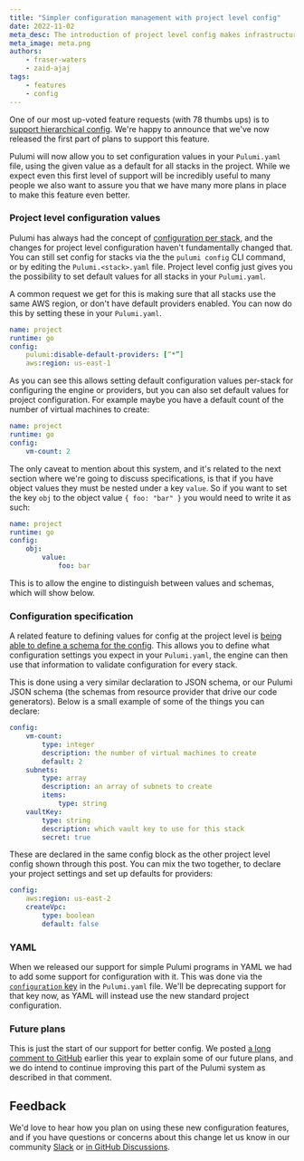 ```yaml
---
title: "Simpler configuration management with project level config"
date: 2022-11-02
meta_desc: The introduction of project level config makes infrastructure configuration even easier with Pulumi.
meta_image: meta.png
authors:
    - fraser-waters
    - zaid-ajaj
tags:
    - features
    - config
---
```


One of our most up-voted feature requests (with 78 thumbs ups) is to [support hierarchical config](https://github.com/pulumi/pulumi/issues/2307). We're happy to announce that we've now released the first part of plans to support this feature.

Pulumi will now allow you to set configuration values in your `Pulumi.yaml` file, using the given value as a default for all stacks in the project. While we expect even this first level of support will be incredibly useful to many people we also want to assure you that we have many more plans in place to make this feature even better.

### Project level configuration values

Pulumi has always had the concept of [configuration per stack](/docs/intro/concepts/config/), and the changes for project level configuration haven't fundamentally changed that. You can still set config for stacks via the the `pulumi config` CLI command, or by editing the `Pulumi.<stack>.yaml` file. Project level config just gives you the possibility to set default values for all stacks in your `Pulumi.yaml`.

A common request we get for this is making sure that all stacks use the same AWS region, or don't have default providers enabled. You can now do this by setting these in your `Pulumi.yaml`.

```yaml
name: project
runtime: go
config:
    pulumi:disable-default-providers: [“*”]
    aws:region: us-east-1
```

As you can see this allows setting default configuration values per-stack for configuring the engine or providers, but you can also set default values for project configuration. For example maybe you have a default count of the number of virtual machines to create:

```yaml
name: project
runtime: go
config:
    vm-count: 2
```

The only caveat to mention about this system, and it's related to the next section where we're going to discuss specifications, is that if you have object values they must be nested under a key `value`. So if you want to set the key `obj` to the object value `{ foo: "bar" }` you would need to write it as such:

```yaml
name: project
runtime: go
config:
    obj:
        value:
            foo: bar
```

This is to allow the engine to distinguish between values and schemas, which will show below.

### Configuration specification

A related feature to defining values for config at the project level is [being able to define a schema for the config](https://github.com/pulumi/pulumi/issues/1052). This allows you to define what configuration settings you expect in your `Pulumi.yaml`, the engine can then use that information to validate configuration for every stack.

This is done using a very similar declaration to JSON schema, or our Pulumi JSON schema (the schemas from resource provider that drive our code generators). Below is a small example of some of the things you can declare:

```yaml
config:
    vm-count:
        type: integer
        description: the number of virtual machines to create
        default: 2
    subnets:
        type: array
        description: an array of subnets to create
        items:
            type: string
    vaultKey:
        type: string
        description: which vault key to use for this stack
        secret: true
```

These are declared in the same config block as the other project level config shown through this post. You can mix the two together, to declare your project settings and set up defaults for providers:

```yaml
config:
    aws:region: us-east-2
    createVpc:
        type: boolean
        default: false
```

### YAML

When we released our support for simple Pulumi programs in YAML we had to add some support for configuration with it. This was done via the [`configuration` key](https://www.pulumi.com/docs/reference/yaml/#configuration) in the `Pulumi.yaml` file. We'll be deprecating support for that key now, as YAML will instead use the new standard project configuration.

### Future plans

This is just the start of our support for better config. We posted [a long comment to GitHub](https://github.com/pulumi/pulumi/issues/2307#issuecomment-1225592223) earlier this year to explain some of our future plans, and we do intend to continue improving this part of the Pulumi system as described in that comment.

## Feedback

We'd love to hear how you plan on using these new configuration features, and if you have questions or concerns about this change let us know in our community [Slack](https://slack.pulumi.com/) or [in GitHub Discussions](https://github.com/pulumi/pulumi/discussions).
